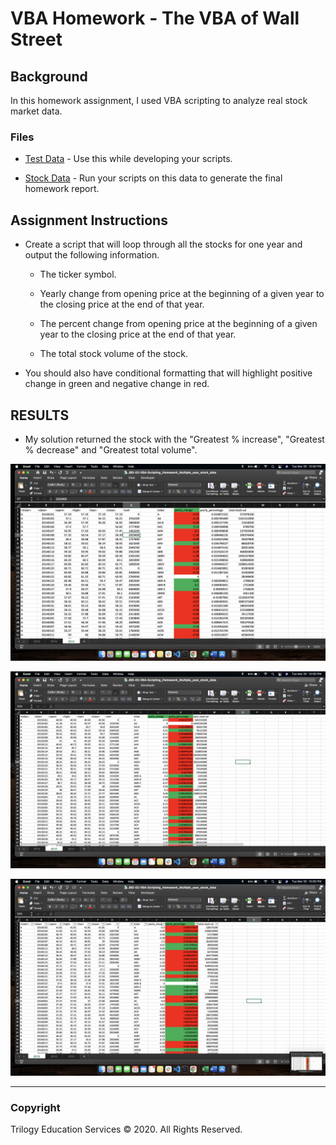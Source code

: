 # VBA Homework - The VBA of Wall Street

## Background

In this homework assignment, I used VBA scripting to analyze real stock market data. 

### Files

* [Test Data](Resources/alphabetical_testing.xlsx) - Use this while developing your scripts.

* [Stock Data](Resources/Multiple_year_stock_data.xlsx) - Run your scripts on this data to generate the final homework report.


## Assignment Instructions

* Create a script that will loop through all the stocks for one year and output the following information.

  * The ticker symbol.

  * Yearly change from opening price at the beginning of a given year to the closing price at the end of that year.

  * The percent change from opening price at the beginning of a given year to the closing price at the end of that year.

  * The total stock volume of the stock.

* You should also have conditional formatting that will highlight positive change in green and negative change in red.

## RESULTS

* My solution returned the stock with the "Greatest % increase", "Greatest % decrease" and "Greatest total volume".

![hard_solution](/result1.png)

![moderate_solution](/result2.png)

![moderate_solution](/result3.png)



- - -

### Copyright

Trilogy Education Services © 2020. All Rights Reserved.
